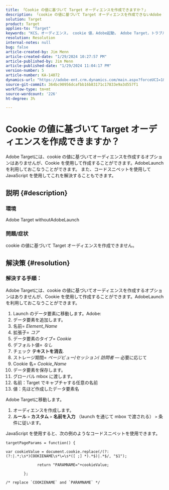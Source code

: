 ```yaml
---
title: 「Cookie の値に基づいて Target オーディエンスを作成できますか？」
description: 「cookie の値に基づいて Target オーディエンスを作成できないAdobe Targetの問題を解決する方法を説明します。」
solution: Target
product: Target
applies-to: "Target"
keywords: "KCS，オーディエンス， cookie 値，Adobe起動， Adobe Target，トラブルシューティング， "
resolution: Resolution
internal-notes: null
bug: false
article-created-by: Jim Menn
article-created-date: "1/29/2024 10:27:57 PM"
article-published-by: Jim Menn
article-published-date: "1/29/2024 11:04:17 PM"
version-number: 5
article-number: KA-14072
dynamics-url: "https://adobe-ent.crm.dynamics.com/main.aspx?forceUCI=1&pagetype=entityrecord&etn=knowledgearticle&id=cf6109a6-f5be-ee11-9079-6045bd006268"
source-git-commit: 364bc90956dcafbb16b83171c17833e9a3d557f1
workflow-type: tm+mt
source-wordcount: '226'
ht-degree: 3%

---
```


# Cookie の値に基づいて Target オーディエンスを作成できますか？


Adobe Targetには、cookie の値に基づいてオーディエンスを作成するオプションはありませんが、Cookie を使用して作成することができます。AdobeLaunch を利用しておこなうことができます。 また、コードスニペットを使用して JavaScript を使用してこれを解決することもできます。

## 説明 {#description}




### 環境



Adobe Target withoutAdobeLaunch



### 問題/症状



cookie の値に基づいて Target オーディエンスを作成できません。


## 解決策 {#resolution}




### 解決する手順：

Adobe Targetには、cookie の値に基づいてオーディエンスを作成するオプションはありませんが、Cookie を使用して作成することができます。AdobeLaunch を利用しておこなうことができます。

1. Launch のデータ要素に移動します。Adobe:
2. データ要素を追加します。
3. 名前= *Element_Name*
4. 拡張子= *コア*
5. データ要素のタイプ= *Cookie*
6. デフォルト値= *なし*
7. チェック <b>テキストを消去</b>.
8. ストレージ期間= *ページビュー*/*セッション*/ *訪問者*  — 必要に応じて
9. Cookie 名= *Cookie_Name*
10. データ要素を保存します。
11. グローバル mbox に渡します。
12. 名前：Target でキャプチャする任意の名前
13. 値：先ほど作成したデータ要素名


Adobe Targetに移動します。

1. オーディエンスを作成します。
2. <b>ルール</b> `>`  <b>カスタム</b> `>`  <b>名前を入力</b> （launch を通じて mbox で渡される） `>`  条件に従います。




JavaScript を使用すると、次の例のようなコードスニペットを使用できます。


```
targetPageParams = function() {

var cookieValue = document.cookie.replace(/(?:(?:|.*;\s*)COOKIENAME\s*\=\s*([ ;] *).*$)|.*$/, "$1");

              return "PARAMNAME="+cookieValue;

        };

/* replace `COOKIENAME` and `PARAMNAME` */
```

